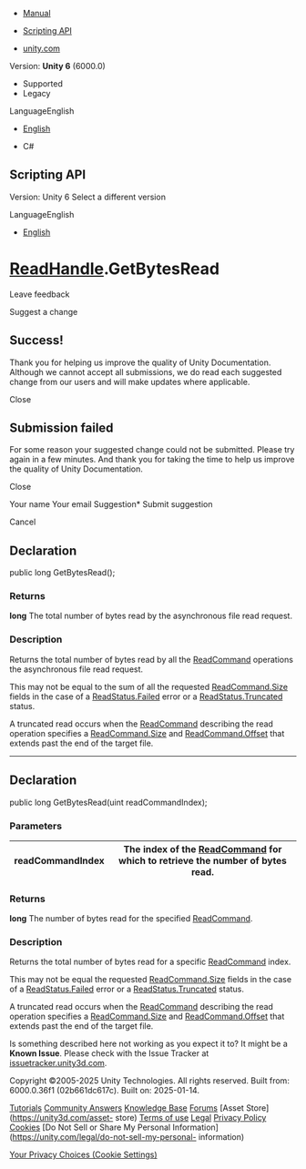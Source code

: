 [ ]()

  * [Manual](../Manual/index.html)
  * [Scripting API](../ScriptReference/index.html)

  * [unity.com](https://unity.com/)

Version: **Unity 6** (6000.0)

  * Supported
  * Legacy

LanguageEnglish

  * [English]()

  * C#

[ ](https://docs.unity3d.com)

## Scripting API

Version: Unity 6 Select a different version

LanguageEnglish

  * [English]()

#  [ReadHandle](Unity.IO.LowLevel.Unsafe.ReadHandle.html).GetBytesRead

Leave feedback

Suggest a change

## Success!

Thank you for helping us improve the quality of Unity Documentation. Although
we cannot accept all submissions, we do read each suggested change from our
users and will make updates where applicable.

Close

## Submission failed

For some reason your suggested change could not be submitted. Please <a>try
again</a> in a few minutes. And thank you for taking the time to help us
improve the quality of Unity Documentation.

Close

Your name Your email Suggestion* Submit suggestion

Cancel

[ ]()

## Declaration

public long GetBytesRead();

### Returns

**long** The total number of bytes read by the asynchronous file read request.

### Description

Returns the total number of bytes read by all the
[ReadCommand](Unity.IO.LowLevel.Unsafe.ReadCommand.html) operations the
asynchronous file read request.

This may not be equal to the sum of all the requested
[ReadCommand.Size](Unity.IO.LowLevel.Unsafe.ReadCommand.Size.html) fields in
the case of a
[ReadStatus.Failed](Unity.IO.LowLevel.Unsafe.ReadStatus.Failed.html) error or
a [ReadStatus.Truncated](Unity.IO.LowLevel.Unsafe.ReadStatus.Truncated.html)
status.  
  
A truncated read occurs when the
[ReadCommand](Unity.IO.LowLevel.Unsafe.ReadCommand.html) describing the read
operation specifies a
[ReadCommand.Size](Unity.IO.LowLevel.Unsafe.ReadCommand.Size.html) and
[ReadCommand.Offset](Unity.IO.LowLevel.Unsafe.ReadCommand.Offset.html) that
extends past the end of the target file.

* * *

## Declaration

public long GetBytesRead(uint readCommandIndex);

### Parameters

readCommandIndex | The index of the [ReadCommand](Unity.IO.LowLevel.Unsafe.ReadCommand.html) for which to retrieve the number of bytes read.  
---|---  
  
### Returns

**long** The number of bytes read for the specified
[ReadCommand](Unity.IO.LowLevel.Unsafe.ReadCommand.html).

### Description

Returns the total number of bytes read for a specific
[ReadCommand](Unity.IO.LowLevel.Unsafe.ReadCommand.html) index.

This may not be equal the requested
[ReadCommand.Size](Unity.IO.LowLevel.Unsafe.ReadCommand.Size.html) fields in
the case of a
[ReadStatus.Failed](Unity.IO.LowLevel.Unsafe.ReadStatus.Failed.html) error or
a [ReadStatus.Truncated](Unity.IO.LowLevel.Unsafe.ReadStatus.Truncated.html)
status.  
  
A truncated read occurs when the
[ReadCommand](Unity.IO.LowLevel.Unsafe.ReadCommand.html) describing the read
operation specifies a
[ReadCommand.Size](Unity.IO.LowLevel.Unsafe.ReadCommand.Size.html) and
[ReadCommand.Offset](Unity.IO.LowLevel.Unsafe.ReadCommand.Offset.html) that
extends past the end of the target file.

Is something described here not working as you expect it to? It might be a
**Known Issue**. Please check with the Issue Tracker at
[issuetracker.unity3d.com](https://issuetracker.unity3d.com).

Copyright ©2005-2025 Unity Technologies. All rights reserved. Built from:
6000.0.36f1 (02b661dc617c). Built on: 2025-01-14.

[Tutorials](https://unity3d.com/learn) [Community
Answers](https://answers.unity3d.com) [Knowledge
Base](https://support.unity3d.com/hc/en-us)
[Forums](https://forum.unity3d.com) [Asset Store](https://unity3d.com/asset-
store) [Terms of use](https://docs.unity3d.com/Manual/TermsOfUse.html)
[Legal](https://unity.com/legal) [Privacy
Policy](https://unity.com/legal/privacy-policy)
[Cookies](https://unity.com/legal/cookie-policy) [Do Not Sell or Share My
Personal Information](https://unity.com/legal/do-not-sell-my-personal-
information)

[Your Privacy Choices (Cookie Settings)](javascript:void\(0\);)

